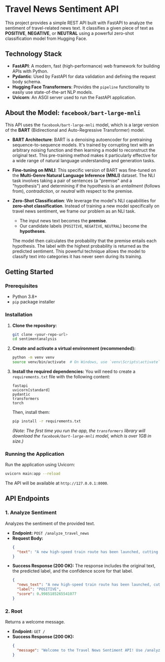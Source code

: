 # Travel News Sentiment API

This project provides a simple REST API built with FastAPI to analyze the sentiment of travel-related news text. It classifies a given piece of text as **POSITIVE**, **NEGATIVE**, or **NEUTRAL** using a powerful zero-shot classification model from Hugging Face.

## Technology Stack

*   **FastAPI**: A modern, fast (high-performance) web framework for building APIs with Python.
*   **Pydantic**: Used by FastAPI for data validation and defining the request body schema.
*   **Hugging Face Transformers**: Provides the `pipeline` functionality to easily use state-of-the-art NLP models.
*   **Uvicorn**: An ASGI server used to run the FastAPI application.

## About the Model: `facebook/bart-large-mnli`

This API uses the `facebook/bart-large-mnli` model, which is a large version of the **BART** (Bidirectional and Auto-Regressive Transformer) model.

*   **BART Architecture**: BART is a denoising autoencoder for pretraining sequence-to-sequence models. It's trained by corrupting text with an arbitrary noising function and then learning a model to reconstruct the original text. This pre-training method makes it particularly effective for a wide range of natural language understanding and generation tasks.

*   **Fine-tuning on MNLI**: This specific version of BART was fine-tuned on the **Multi-Genre Natural Language Inference (MNLI)** dataset. The NLI task involves taking a pair of sentences (a "premise" and a "hypothesis") and determining if the hypothesis is an *entailment* (follows from), *contradiction*, or *neutral* with respect to the premise.

*   **Zero-Shot Classification**: We leverage the model's NLI capabilities for **zero-shot classification**. Instead of training a new model specifically on travel news sentiment, we frame our problem as an NLI task.
    *   The input news text becomes the **premise**.
    *   Our candidate labels (`POSITIVE`, `NEGATIVE`, `NEUTRAL`) become the **hypotheses**.

    The model then calculates the probability that the premise entails each hypothesis. The label with the highest probability is returned as the predicted sentiment. This powerful technique allows the model to classify text into categories it has never seen during its training.

## Getting Started

### Prerequisites

*   Python 3.8+
*   `pip` package installer

### Installation

1.  **Clone the repository:**
    ```bash
    git clone <your-repo-url>
    cd sentimentanalysis
    ```

2.  **Create and activate a virtual environment (recommended):**
    ```bash
    python -m venv venv
    source venv/bin/activate  # On Windows, use `venv\Scripts\activate`
    ```

3.  **Install the required dependencies:**
    You will need to create a `requirements.txt` file with the following content:
    ```
    fastapi
    uvicorn[standard]
    pydantic
    transformers
    torch
    ```
    Then, install them:
    ```bash
    pip install -r requirements.txt
    ```
    *(Note: The first time you run the app, the `transformers` library will download the `facebook/bart-large-mnli` model, which is over 1GB in size.)*

### Running the Application

Run the application using Uvicorn:

```bash
uvicorn main:app --reload
```

The API will be available at `http://127.0.0.1:8000`.

## API Endpoints

### 1. Analyze Sentiment

Analyzes the sentiment of the provided text.

*   **Endpoint:** `POST /analyze_travel_news`
*   **Request Body:**
    ```json
    {
      "text": "A new high-speed train route has been launched, cutting travel time between major cities by half."
    }
    ```
*   **Success Response (200 OK):**
    The response includes the original text, the predicted label, and the confidence score for that label.
    ```json
    {
      "news_text": "A new high-speed train route has been launched, cutting travel time between major cities by half.",
      "label": "POSITIVE",
      "score": 0.9985185265541077
    }
    ```

### 2. Root

Returns a welcome message.

*   **Endpoint:** `GET /`
*   **Success Response (200 OK):**
    ```json
    {
      "message": "Welcome to the Travel News Sentiment API! Use /analyze_travel_news with POST."
    }
    ```

